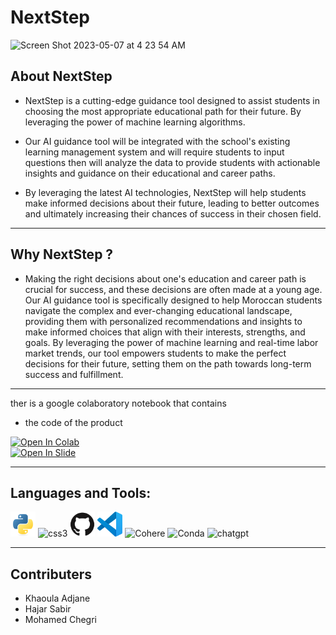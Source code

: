 # NextStep

<img width="1861" alt="Screen Shot 2023-05-07 at 4 23 54 AM" src="https://user-images.githubusercontent.com/96284181/236656007-1c856026-96c5-4e4d-beb4-f0d1a11d2c04.png">


## About NextStep

- NextStep is a cutting-edge guidance tool designed to assist students in choosing the most appropriate educational path for their future. By leveraging the power of machine learning algorithms.

- Our AI guidance tool will be integrated with the school's existing learning management system and will require students to input questions then will analyze the data to provide students with actionable insights and guidance on their educational and career paths.

- By leveraging the latest AI technologies, NextStep will help students make informed decisions about their future, leading to better outcomes and ultimately increasing their chances of success in their chosen field.

---

## Why NextStep ?

- Making the right decisions about one's education and career path is crucial for success, and these decisions are often made at a young age. Our AI  guidance tool is specifically designed to help Moroccan students navigate the complex and ever-changing educational landscape, providing them with personalized recommendations and insights to make informed choices that align with their interests, strengths, and goals. By leveraging the power of machine learning and real-time labor market trends, our tool empowers students to make the perfect decisions for their future, setting them on the path towards long-term success and fulfillment.

---

ther is a google colaboratory notebook that contains
- the code of the product
<!-- https://colab.research.google.com/drive/1IrPLpKLteDhYX-SR6Jau7Tw0EAe3noGL#scrollTo=sDZIEasf2XXL -->
[![Open In Colab](https://colab.research.google.com/assets/colab-badge.svg)](https://colab.research.google.com/drive/1IrPLpKLteDhYX-SR6Jau7Tw0EAe3noGL#scrollTo=sDZIEasf2XXL)
</br>
[![Open In Slide](https://img.shields.io/badge/Microsoft_PowerPoint-B7472A?style=for-the-badge&logo=microsoft-powerpoint&logoColor=white)](https://docs.google.com/presentation/d/1mDhRofOJ_kzyKrIbWowCmYfkr2OSSZipEx4NvesgU8A/edit?usp=sharing)


---

## Languages and Tools:

<p align="left">
  <img src="https://raw.githubusercontent.com/devicons/devicon/master/icons/python/python-original.svg" alt="python" width="40" height="40"/>
  <img src="https://upload.wikimedia.org/wikipedia/commons/thumb/d/d0/Google_Colaboratory_SVG_Logo.svg/1200px-Google_Colaboratory_SVG_Logo.svg.png" alt="css3" width="40" height="40"/>
  <img src="https://raw.githubusercontent.com/devicons/devicon/master/icons/github/github-original.svg" alt="github" width="40" height="40"/>
  <img src="https://raw.githubusercontent.com/github/explore/80688e429a7d4ef2fca1e82350fe8e3517d3494d/topics/visual-studio-code/visual-studio-code.png" alt="VS Code" width="40" height="40" />
  <img src="https://res.cloudinary.com/crunchbase-production/image/upload/c_lpad,f_auto,q_auto:eco,dpr_1/vkgyvi6nfdngf8rgiai7" alt="Cohere" width="40" height="40"/>
  <img src="https://upload.wikimedia.org/wikipedia/commons/thumb/e/ea/Conda_logo.svg/1200px-Conda_logo.svg.png" alt="Conda" width="40" height="40"/>
  <img src="https://freebiehive.com/wp-content/uploads/2023/02/ChatGPT-Logo-PNG-1.jpg" alt="chatgpt" width="40" height="40"/>
</p>

---

## Contributers

- Khaoula Adjane
- Hajar Sabir
- Mohamed Chegri
